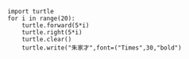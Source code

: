     import turtle
    for i in range(20):
        turtle.forward(5*i)
        turtle.right(5*i)
        turtle.clear()
        turtle.write("朱家才",font=("Times",30,"bold")
